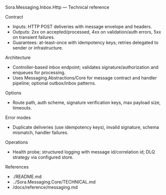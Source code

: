 ﻿Sora.Messaging.Inbox.Http — Technical reference

Contract
- Inputs: HTTP POST deliveries with message envelope and headers.
- Outputs: 2xx on accepted/processed, 4xx on validation/auth errors, 5xx on transient failures.
- Guarantees: at-least-once with idempotency keys; retries delegated to sender or infrastructure.

Architecture
- Controller-based inbox endpoint; validates signature/authorization and enqueues for processing.
- Uses Messaging.Abstractions/Core for message contract and handler pipeline; optional outbox/inbox patterns.

Options
- Route path, auth scheme, signature verification keys, max payload size, timeouts.

Error modes
- Duplicate deliveries (use idempotency keys), invalid signature, schema mismatch, handler failures.

Operations
- Health probe; structured logging with message id/correlation id; DLQ strategy via configured store.

References
- ./README.md
- ../Sora.Messaging.Core/TECHNICAL.md
- /docs/reference/messaging.md